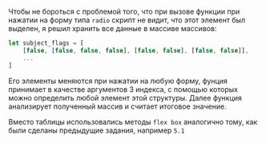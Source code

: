 Чтобы не бороться с проблемой того, что при вызове функции при нажатии на форму типа ```radio``` скрипт не видит, что этот элемент был выделен, я решил хранить все данные в массиве массивов:
```js
let subject_flags = [
    [false, [false, false, false], [false, false], [false, false]],
    ...
]
```
Его элементы меняются при нажатии на любую форму, фунция принимает в качестве аргументов 3 индекса, с помощью которых можно определить любой элемент этой структуры. Далее функция анализирует полученный массив и считает итоговое значение.


Вместо таблицы использовались методы ```flex box``` аналогично тому, как были сделаны предыдущие задания, например ```5.1```